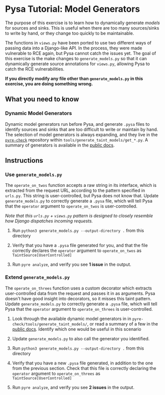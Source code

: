 # Pysa Tutorial: Model Generators

The purpose of this exercise is to learn how to dynamically generate _models_
for sources and sinks. This is useful when there are too many sources/sinks to
write by hand, or they change too quickly to be maintainable.

The functions in `views.py` have been ported to use two different ways of
passing data into a Django-like API. In the process, they were made vulnerable
to RCE again, but Pysa cannot catch the issues yet. The goal of this exercise is
the make changes to `generate_models.py` so that it can dynamically generate
source annotations for `views.py`, allowing Pysa to catch the RCE
vulnerabilities.

**If you directly modify any file other than `generate_models.py` in this
exercise, you are doing something wrong.**

## What you need to know

### Dynamic Model Generators

Dynamic model generators run before Pysa, and generate `.pysa` files to identify
sources and sinks that are too difficult to write or maintain by hand. The
selection of model generators is always expanding, and they live in the
[`pyre-check`](https://github.com/facebook/pyre-check) repository within
`tools/generate_taint_models/get_*.py`. A summary of generators is available in
the [public
docs](https://pyre-check.org/docs/pysa-model-generators.html#example-model-generators).

## Instructions

### Use `generate_models.py`

The `operate_on_twos` function accepts a raw string in its interface, which is
extracted from the request URL, according to the pattern specified in `urls.py`.
This string is user-controlled, but Pysa does not know that. Update
`generate_models.py` to correctly generate a `.pysa` file, which will tell Pysa
that the `operator` argument to `operate_on_twos` is user-controlled.

_Note that this `urls.py` + `views.py` pattern is designed to closely resemble
how Django dispatches incoming requests._

1. Run `python3 generate_models.py --output-directory .` from this directory

1. Verify that you have a `.pysa` file generated for you, and that the file
   correctly declares the `operator` argument to `operate_on_twos` as
   `TaintSource[UserControlled]`

1. Run `pyre analyze`, and verify you see **1 issue** in the output.

### Extend `generate_models.py`

The `operate_on_threes` function uses a custom decorator which extracts
user-controlled data from the request and passes it in as arguments. Pysa
doesn't have good insight into decorators, so it misses this taint pattern.
Update `generate_models.py` to correctly generate a `.pysa` file, which will
tell Pysa that the `operator` argument to `operate_on_threes` is
user-controlled.

1. Look through the available dynamic model generators in in
   `pyre-check/tools/generate_taint_models/`, or read a summary of a few in the
   [public
   docs](https://pyre-check.org/docs/pysa-model-generators.html#example-model-generators).
   Identify which one would be useful in this scenario

1. Update `generate_models.py` to also call the generator you identified.

1. Run `python3 generate_models.py --output-directory .` from this directory

1. Verify that you have a new `.pysa` file generated, in addition to the one
   from the previous section. Check that this file is correctly declaring the
   `operator` argument to `operate_on_threes` as `TaintSource[UserControlled]`

1. Run `pyre analyze`, and verify you see **2 issues** in the output.
